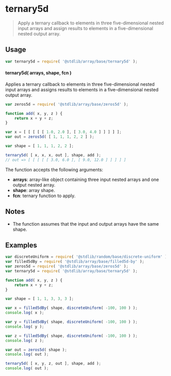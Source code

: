 <!--

@license Apache-2.0

Copyright (c) 2023 The Stdlib Authors.

Licensed under the Apache License, Version 2.0 (the "License");
you may not use this file except in compliance with the License.
You may obtain a copy of the License at

   http://www.apache.org/licenses/LICENSE-2.0

Unless required by applicable law or agreed to in writing, software
distributed under the License is distributed on an "AS IS" BASIS,
WITHOUT WARRANTIES OR CONDITIONS OF ANY KIND, either express or implied.
See the License for the specific language governing permissions and
limitations under the License.

-->

# ternary5d

> Apply a ternary callback to elements in three five-dimensional nested input arrays and assign results to elements in a five-dimensional nested output array.

<section class="intro">

</section>

<!-- /.intro -->

<section class="usage">

## Usage

```javascript
var ternary5d = require( '@stdlib/array/base/ternary5d' );
```

#### ternary5d( arrays, shape, fcn )

Applies a ternary callback to elements in three five-dimensional nested input arrays and assigns results to elements in a five-dimensional nested output array.

```javascript
var zeros5d = require( '@stdlib/array/base/zeros5d' );

function add( x, y, z ) {
    return x + y + z;
}

var x = [ [ [ [ [ 1.0, 2.0 ], [ 3.0, 4.0 ] ] ] ] ];
var out = zeros5d( [ 1, 1, 1, 2, 2 ] );

var shape = [ 1, 1, 1, 2, 2 ];

ternary5d( [ x, x, x, out ], shape, add );
// out => [ [ [ [ [ 3.0, 6.0 ], [ 9.0, 12.0 ] ] ] ] ]
```

The function accepts the following arguments:

-   **arrays**: array-like object containing three input nested arrays and one output nested array.
-   **shape**: array shape.
-   **fcn**: ternary function to apply.

</section>

<!-- /.usage -->

<section class="notes">

## Notes

-   The function assumes that the input and output arrays have the same shape.

</section>

<!-- /.notes -->

<section class="examples">

## Examples

<!-- eslint no-undef: "error" -->

```javascript
var discreteUniform = require( '@stdlib/random/base/discrete-uniform' ).factory;
var filled5dBy = require( '@stdlib/array/base/filled5d-by' );
var zeros5d = require( '@stdlib/array/base/zeros5d' );
var ternary5d = require( '@stdlib/array/base/ternary5d' );

function add( x, y, z ) {
    return x + y + z;
}

var shape = [ 1, 1, 3, 3, 3 ];

var x = filled5dBy( shape, discreteUniform( -100, 100 ) );
console.log( x );

var y = filled5dBy( shape, discreteUniform( -100, 100 ) );
console.log( y );

var z = filled5dBy( shape, discreteUniform( -100, 100 ) );
console.log( z );

var out = zeros5d( shape );
console.log( out );

ternary5d( [ x, y, z, out ], shape, add );
console.log( out );
```

</section>

<!-- /.examples -->

<!-- Section for related `stdlib` packages. Do not manually edit this section, as it is automatically populated. -->

<section class="related">

</section>

<!-- /.related -->

<!-- Section for all links. Make sure to keep an empty line after the `section` element and another before the `/section` close. -->

<section class="links">

</section>

<!-- /.links -->
